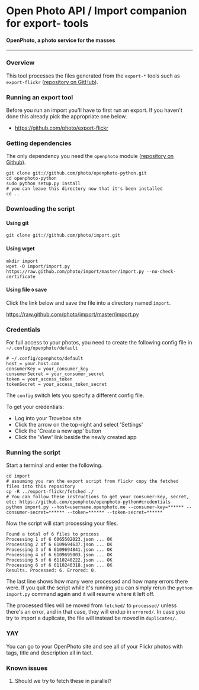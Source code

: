 Open Photo API / Import companion for export- tools
=======================
#### OpenPhoto, a photo service for the masses

----------------------------------------

<a name="overview"></a>
### Overview

This tool processes the files generated from the `export-*` tools such as `export-flickr` ([repository on GitHub](https://github.com/photo/export-flickr)).

<a name="setup"></a>
### Running an export tool

Before you run an import you'll have to first run an export. If you haven't done this already pick the appropriate one below.

* https://github.com/photo/export-flickr

<a name="dependencies"></a>
### Getting dependencies

The only dependency you need the `openphoto` module ([repository on Github](https://github.com/photo/openphoto-python)).

    git clone git://github.com/photo/openphoto-python.git
    cd openphoto-python
    sudo python setup.py install
    # you can leave this directory now that it's been installed
    cd ..

<a name="download"></a>
### Downloading the script

#### Using git

    git clone git://github.com/photo/import.git

#### Using wget

    mkdir import
    wget -O import/import.py https://raw.github.com/photo/import/master/import.py --no-check-certificate

#### Using file->save

Click the link below and save the file into a directory named `import`.

https://raw.github.com/photo/import/master/import.py

<a name="credentials"></a>
### Credentials

For full access to your photos, you need to create the following config file in ``~/.config/openphoto/default``

    # ~/.config/openphoto/default
    host = your.host.com
    consumerKey = your_consumer_key
    consumerSecret = your_consumer_secret
    token = your_access_token
    tokenSecret = your_access_token_secret

The ``config`` switch lets you specify a different config file.

To get your credentials:
 * Log into your Trovebox site
 * Click the arrow on the top-right and select 'Settings'
 * Click the 'Create a new app' button
 * Click the 'View' link beside the newly created app

<a name="running"></a>
### Running the script

Start a terminal and enter the following. 

    cd import
    # assuming you ran the export script from flickr copy the fetched files into this repository
    cp -R ../export-flickr/fetched ./
    # You can follow these instructions to get your consumer-key, secret, etc: https://github.com/openphoto/openphoto-python#credentials
    python import.py --host=username.openphoto.me --consumer-key=****** --consumer-secret=****** --token=****** --token-secret=******
    

Now the script will start processing your files.
    
    Found a total of 6 files to process
    Processing 1 of 6 6065502023.json ... OK
    Processing 2 of 6 6109694637.json ... OK
    Processing 3 of 6 6109694841.json ... OK
    Processing 4 of 6 6109695003.json ... OK
    Processing 5 of 6 6110240222.json ... OK
    Processing 6 of 6 6110240318.json ... OK
    Results. Processed: 6. Errored: 0.

The last line shows how many were processed and how many errors there were. If you quit the script while it's running you can simply rerun the `python import.py` command again and it will resume where it left off.

The processed files will be moved from `fetched/` to `processed/` unless
there's an error, and in that case, they will endup in `errored/`. In
case you try to import a duplicate, the file will instead be moved in `duplicates/`.

### YAY

You can go to your OpenPhoto site and see all of your Flickr photos with tags, title and description all in tact.

<a name="knownissues"></a>
### Known issues

1. Should we try to fetch these in parallel?
